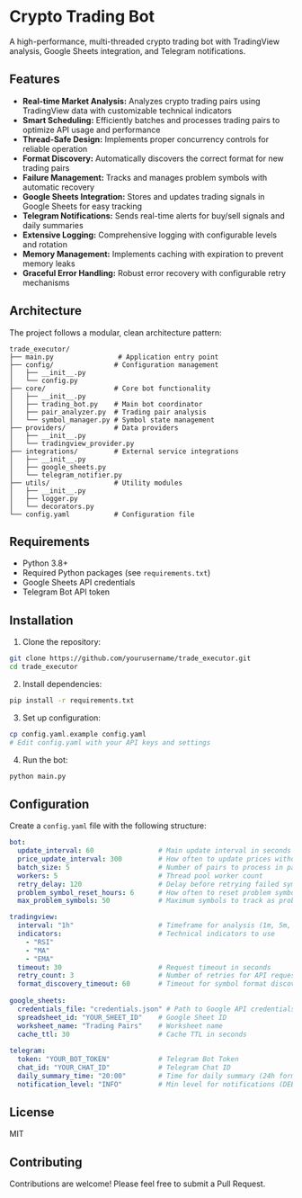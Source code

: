 # Crypto Trading Bot

A high-performance, multi-threaded crypto trading bot with TradingView analysis, Google Sheets integration, and Telegram notifications.

## Features

- **Real-time Market Analysis:** Analyzes crypto trading pairs using TradingView data with customizable technical indicators
- **Smart Scheduling:** Efficiently batches and processes trading pairs to optimize API usage and performance
- **Thread-Safe Design:** Implements proper concurrency controls for reliable operation
- **Format Discovery:** Automatically discovers the correct format for new trading pairs
- **Failure Management:** Tracks and manages problem symbols with automatic recovery
- **Google Sheets Integration:** Stores and updates trading signals in Google Sheets for easy tracking
- **Telegram Notifications:** Sends real-time alerts for buy/sell signals and daily summaries
- **Extensive Logging:** Comprehensive logging with configurable levels and rotation
- **Memory Management:** Implements caching with expiration to prevent memory leaks
- **Graceful Error Handling:** Robust error recovery with configurable retry mechanisms

## Architecture

The project follows a modular, clean architecture pattern:

```
trade_executor/
├── main.py                # Application entry point
├── config/               # Configuration management
│   ├── __init__.py
│   └── config.py
├── core/                 # Core bot functionality
│   ├── __init__.py
│   ├── trading_bot.py    # Main bot coordinator
│   ├── pair_analyzer.py  # Trading pair analysis
│   └── symbol_manager.py # Symbol state management
├── providers/            # Data providers
│   ├── __init__.py
│   └── tradingview_provider.py
├── integrations/         # External service integrations
│   ├── __init__.py
│   ├── google_sheets.py
│   └── telegram_notifier.py
├── utils/                # Utility modules
│   ├── __init__.py
│   ├── logger.py
│   └── decorators.py
└── config.yaml           # Configuration file
```

## Requirements

- Python 3.8+
- Required Python packages (see `requirements.txt`)
- Google Sheets API credentials
- Telegram Bot API token

## Installation

1. Clone the repository:
```bash
git clone https://github.com/yourusername/trade_executor.git
cd trade_executor
```

2. Install dependencies:
```bash
pip install -r requirements.txt
```

3. Set up configuration:
```bash
cp config.yaml.example config.yaml
# Edit config.yaml with your API keys and settings
```

4. Run the bot:
```bash
python main.py
```

## Configuration

Create a `config.yaml` file with the following structure:

```yaml
bot:
  update_interval: 60                # Main update interval in seconds
  price_update_interval: 300         # How often to update prices without signal change
  batch_size: 5                      # Number of pairs to process in parallel
  workers: 5                         # Thread pool worker count
  retry_delay: 120                   # Delay before retrying failed symbols
  problem_symbol_reset_hours: 6      # How often to reset problem symbols list
  max_problem_symbols: 50            # Maximum symbols to track as problematic

tradingview:
  interval: "1h"                     # Timeframe for analysis (1m, 5m, 15m, 30m, 1h, 4h, 1d, 1w, 1M)
  indicators:                        # Technical indicators to use
    - "RSI"
    - "MA"
    - "EMA"
  timeout: 30                        # Request timeout in seconds
  retry_count: 3                     # Number of retries for API requests
  format_discovery_timeout: 60       # Timeout for symbol format discovery
  
google_sheets:
  credentials_file: "credentials.json" # Path to Google API credentials
  spreadsheet_id: "YOUR_SHEET_ID"    # Google Sheet ID
  worksheet_name: "Trading Pairs"    # Worksheet name
  cache_ttl: 30                      # Cache TTL in seconds
  
telegram:
  token: "YOUR_BOT_TOKEN"            # Telegram Bot Token
  chat_id: "YOUR_CHAT_ID"            # Telegram Chat ID
  daily_summary_time: "20:00"        # Time for daily summary (24h format)
  notification_level: "INFO"         # Min level for notifications (DEBUG, INFO, WARNING, ERROR)
```

## License

MIT

## Contributing

Contributions are welcome! Please feel free to submit a Pull Request. 